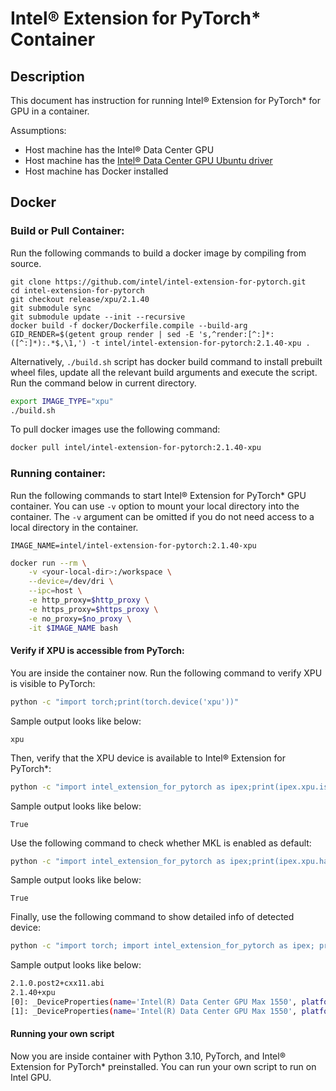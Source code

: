 # Intel® Extension for PyTorch\* Container

## Description

This document has instruction for running Intel® Extension for PyTorch\* for
GPU in a container.

Assumptions:
* Host machine has the Intel® Data Center GPU 
* Host machine has the [Intel® Data Center GPU Ubuntu driver](https://dgpu-docs.intel.com/releases/index.html)
* Host machine has Docker installed

## Docker

### Build or Pull Container:

Run the following commands to build a docker image by compiling from source.

```
git clone https://github.com/intel/intel-extension-for-pytorch.git
cd intel-extension-for-pytorch
git checkout release/xpu/2.1.40
git submodule sync
git submodule update --init --recursive
docker build -f docker/Dockerfile.compile --build-arg GID_RENDER=$(getent group render | sed -E 's,^render:[^:]*:([^:]*):.*$,\1,') -t intel/intel-extension-for-pytorch:2.1.40-xpu .
```

Alternatively, `./build.sh` script has docker build command to install prebuilt wheel files, update all the relevant build arguments and execute the script. Run the command below in current directory.

```bash
export IMAGE_TYPE="xpu"
./build.sh 
```
To pull docker images use the following command:

```bash
docker pull intel/intel-extension-for-pytorch:2.1.40-xpu
```
### Running container:

Run the following commands to start Intel® Extension for PyTorch\* GPU container. You can use `-v` option to mount your
local directory into the container. The `-v` argument can be omitted if you do not need
access to a local directory in the container. 

```
IMAGE_NAME=intel/intel-extension-for-pytorch:2.1.40-xpu
```
```bash
docker run --rm \
    -v <your-local-dir>:/workspace \
    --device=/dev/dri \
    --ipc=host \
    -e http_proxy=$http_proxy \
    -e https_proxy=$https_proxy \
    -e no_proxy=$no_proxy \
    -it $IMAGE_NAME bash
```

#### Verify if XPU is accessible from PyTorch:
You are inside the container now. Run the following command to verify XPU is visible to PyTorch:
```bash
python -c "import torch;print(torch.device('xpu'))"
```
Sample output looks like below:
```
xpu
```
Then, verify that the XPU device is available to Intel® Extension for PyTorch\*:
```bash
python -c "import intel_extension_for_pytorch as ipex;print(ipex.xpu.is_available())"
```
Sample output looks like below:
```
True
```
Use the following command to check whether MKL is enabled as default:
```bash
python -c "import intel_extension_for_pytorch as ipex;print(ipex.xpu.has_onemkl())"
```
Sample output looks like below:
```
True
```
Finally, use the following command to show detailed info of detected device:
```bash
python -c "import torch; import intel_extension_for_pytorch as ipex; print(torch.__version__); print(ipex.__version__); [print(f'[{i}]: {ipex.xpu.get_device_properties(i)}') for i in range(ipex.xpu.device_count())];"
```

Sample output looks like below:
```bash
2.1.0.post2+cxx11.abi
2.1.40+xpu
[0]: _DeviceProperties(name='Intel(R) Data Center GPU Max 1550', platform_name='Intel(R) Level-Zero', dev_type='gpu', driver_version='1.3.27642', has_fp64=1, total_memory=65536MB, max_compute_units=448, gpu_eu_count=448)
[1]: _DeviceProperties(name='Intel(R) Data Center GPU Max 1550', platform_name='Intel(R) Level-Zero', dev_type='gpu', driver_version='1.3.27642', has_fp64=1, total_memory=65536MB, max_compute_units=448, gpu_eu_count=448)
```

#### Running your own script

Now you are inside container with Python 3.10, PyTorch, and Intel® Extension for PyTorch\* preinstalled. You can run your own script
to run on Intel GPU.


